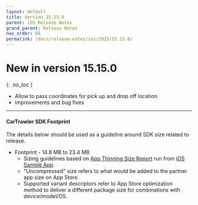 ```yaml
---
layout: default
title: Version 15.15.0
parent: iOS Release Notes
grand_parent: Release Notes
nav_order: 66
permalink: /docs/release-notes/ios/2025/15.15.0/
---
```


# New in version 15.15.0

{: .no_toc }

* Allow to pass coordinates for pick up and drop off location
* Improvements and bug fixes

---
#### CarTrawler SDK Footprint

The details below should be used as a guideline around SDK size related to release.
* Footprint - 14.8 MB to 23.4 MB
  * Sizing guidelines based on <a href="https://github.com/cartrawler/cartrawler.github.io/blob/master/ios-report.txt" target="_blank">App Thinning Size Report</a> run from <a href="https://github.com/cartrawler/cartrawler-ios-integration" target="_blank">iOS Sample App</a>.
  * "Uncompressed" size refers to what would be added to the partner app size on App Store.
  * Supported variant descriptors refer to App Store optimization method to deliver a different package size for combinations with device/model/OS.